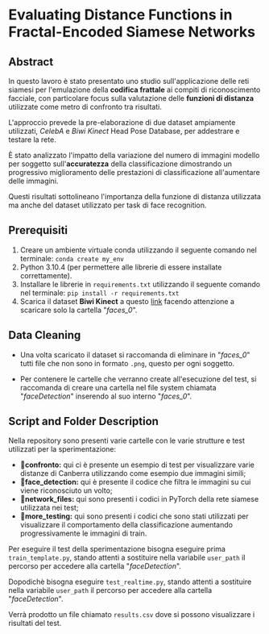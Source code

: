 # Evaluating Distance Functions in Fractal-Encoded Siamese Networks


## Abstract
In questo lavoro è stato presentato uno studio sull'applicazione delle reti siamesi per l'emulazione della **codifica frattale** ai compiti di riconoscimento facciale, con particolare focus sulla valutazione delle **funzioni di distanza** utilizzate come metro di confronto tra risultati. 

L'approccio prevede la pre-elaborazione di due dataset ampiamente utilizzati, *CelebA* e *Biwi Kinect* Head Pose Database, per addestrare e testare la rete. 

È stato analizzato l'impatto della variazione del numero di immagini modello per soggetto sull'**accuratezza** della classificazione dimostrando un progressivo miglioramento delle prestazioni di classificazione all'aumentare delle immagini. 

Questi risultati sottolineano l'importanza della funzione di distanza utilizzata ma anche del dataset utilizzato per task di face recognition.

## Prerequisiti

1. Creare un ambiente virtuale conda utilizzando il seguente comando nel terminale:
```conda create my_env```
2. Python 3.10.4 (per permettere alle librerie di essere installate correttamente).
3. Installare le librerie in `requirements.txt` utilizzando il seguente comando nel terminale:
```pip install -r requirements.txt```
4. Scarica il dataset **Biwi Kinect** a questo [link](https://www.kaggle.com/datasets/kmader/biwi-kinect-head-pose-database?select=faces_0) facendo attenzione a scaricare solo la cartella "*faces_0*".


## Data Cleaning
- Una volta scaricato il dataset si raccomanda di eliminare in "*faces_0*" tutti file che non sono in formato `.png`, questo per ogni soggetto.

- Per contenere le cartelle che verranno create all'esecuzione del test, si raccomanda di creare una cartella nel file system chiamata "*faceDetection*" inserendo al suo interno "*faces_0*".



## Script and Folder Description
Nella repository sono presenti varie cartelle con le varie strutture e test utilizzati per la sperimentazione:
- 📂**confronto:** qui ci è presente un esempio di test per visualizzare varie distanze di Canberra utilizzando come esempio due immagini simili;
- 📂**face_detection:** qui è presente il codice che filtra le immagini su cui viene riconosciuto un volto;
- 📂**network_files:** qui sono presenti i codici in PyTorch della rete siamese utilizzata nei test;
- 📂**more_testing:** qui sono presenti i codici che sono stati utilizzati per visualizzare il comportamento della classificazione aumentando progressivamente le immagini di train.

Per eseguire il test della sperimentazione bisogna eseguire prima `train_template.py`, stando attenti a sostituire nella variabile `user_path` il percorso per accedere alla cartella "*faceDetection*".

Dopodichè bisogna eseguire `test_realtime.py`, stando attenti a sostituire nella variabile `user_path` il percorso per accedere alla cartella "*faceDetection*".

Verrà prodotto un file chiamato `results.csv` dove si possono visualizzare i risultati del test.
